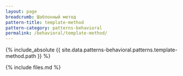 ```yaml
---
layout: page
breadcrumb: Шаблонный метод
pattern-title: template-method
pattern-category: patterns-behavioral
permalink: /behavioral/template-method/
---
```


{% include_absolute {{ site.data.patterns-behavioral.patterns.template-method.path }} %}

{% include files.md %}

